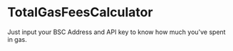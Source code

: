 # TotalGasFeesCalculator
Just input your BSC Address and API key to know how much you've spent in gas.

